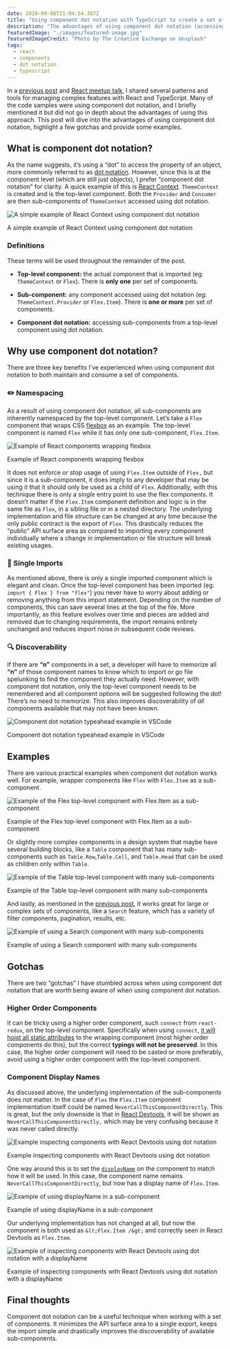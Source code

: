 ```yaml
---
date: 2018-09-08T21:04:54.387Z
title: "Using component dot notation with TypeScript to create a set of components"
description: "The advantages of using component dot notation (accessing sub-components from a top-level component), a few gotchas and some examples."
featuredImage: "./images/featured-image.jpg"
featuredImageCredit: "Photo by The Creative Exchange on Unsplash"
tags:
  - react
  - components
  - dot notation
  - typescript
---
```


In a [previous post](https://democratizeopportunity.com/building-the-next-generation-of-search-at-handshake-67b69ffacecb) and [React meetup talk](https://www.meetup.com/ReactJS-San-Francisco/events/243663563/), I shared several patterns and tools for managing complex features with React and TypeScript. Many of the code samples were using component dot notation, and I briefly mentioned it but did not go in depth about the advantages of using this approach. This post will dive into the advantages of using component dot notation, highlight a few gotchas and provide some examples.

## What is component dot notation?

As the name suggests, it’s using a “dot” to access the property of an object, more commonly referred to as [dot notation](https://developer.mozilla.org/en-US/docs/Web/JavaScript/Reference/Operators/Property_accessors#Dot_notation). However, since this is at the component level (which are still just objects), I prefer “component dot notation” for clarity. A quick example of this is [React Context](https://reactjs.org/docs/context.html). `ThemeContext` is created and is the top-level component. Both the `Provider` and `Consumer` are then sub-components of `ThemeContext` accessed using dot notation.

![A simple example of React Context using component dot notation](./images/react-context-dot-notation.png)

<span class="image-caption">
A simple example of React Context using component dot notation
</span>

### Definitions

These terms will be used throughout the remainder of the post.

* **Top-level component:** the actual component that is imported (eg: `ThemeContext` or `Flex`). There is **only one** per set of components.

* **Sub-component:** any component accessed using dot notation (eg: `ThemeContext.Provider` or `Flex.Item`). There is **one or more** per set of components.

* **Component dot notation:** accessing sub-components from a top-level component using dot notation.

## Why use component dot notation?

There are three key benefits I’ve experienced when using component dot notation to both maintain and consume a set of components.

### ✏️ Namespacing

As a result of using component dot notation, all sub-components are inherently namespaced by the top-level component. Let’s take a `Flex` component that wraps CSS [flexbox](https://developer.mozilla.org/en-US/docs/Learn/CSS/CSS_layout/Flexbox) as an example. The top-level component is named `Flex` while it has only one sub-component, `Flex.Item`.

![Example of React components wrapping flexbox](./images/flex-dot-notation.png)

<span class="image-caption">
Example of React components wrapping flexbox
</span>

It does not enforce or stop usage of using `Flex.Item` outside of `Flex,` but since it is a sub-component, it does imply to any developer that may be using it that it should only be used as a child of `Flex`. Additionally, with this technique there is only a *single* entry point to use the flex components. It doesn’t matter if the `Flex.Item` component definition and logic is in the same file as `Flex`, in a sibling file or in a nested directory. The underlying implementation and file structure can be changed at any time because the only public contract is the export of `Flex`. This drastically reduces the “public” API surface area as compared to importing every component individually where a change in implementation or file structure will break existing usages.

### 🚢 Single Imports

As mentioned above, there is only a single imported component which is elegant and clean. Once the top-level component has been imported (eg: `import { Flex } from "flex"`) you never have to worry about adding or removing anything from this import statement. Depending on the number of components, this can save several lines at the top of the file. More importantly, as this feature evolves over time and pieces are added and removed due to changing requirements, the import remains entirely unchanged and reduces import noise in subsequent code reviews.

### 🔍 Discoverability

If there are **“n”** components in a set, a developer will have to memorize all **“n”** of those component names to know which to import or go file spelunking to find the component they actually need. However, with component dot notation, only the top-level component needs to be remembered and all component options will be suggested following the dot! There’s no need to memorize. This also improves discoverability of *all* components available that may not have been known.

![Component dot notation typeahead example in VSCode](./images/vscode-typeahead.png)

<span class="image-caption">
Component dot notation typeahead example in VSCode
</span>

## Examples

There are various practical examples when component dot notation works well. For example, wrapper components like `Flex` with `Flex.Item` as a sub-component.

![Example of the Flex top-level component with Flex.Item as a sub-component](./images/flex-top-level-component.png)

<span class="image-caption">
Example of the Flex top-level component with Flex.Item as a sub-component
</span>

Or slightly more complex components in a design system that maybe have several building blocks, like a `Table` component that has many sub-components such as `Table.Row`,`Table.Cell`, and `Table.Head` that can be used as children only within `Table`.

![Example of the Table top-level component with many sub-components](./images/table-top-level-component.png)

<span class="image-caption">
Example of the Table top-level component with many sub-components
</span>

And lastly, as mentioned in the [previous post](https://democratizeopportunity.com/building-the-next-generation-of-search-at-handshake-67b69ffacecb), it works great for large or complex sets of components, like a `Search` feature, which has a variety of filter components, pagination, results, etc.

![Example of using a Search component with many sub-components](./images/using-search-component.png)

<span class="image-caption">
Example of using a Search component with many sub-components
</span>

## Gotchas

There are two “gotchas” I have stumbled across when using component dot notation that are worth being aware of when using component dot notation.

### Higher Order Components

It can be tricky using a higher order component, such `connect` from `react-redux`, on the top-level component. Specifically when using `connect`, [it will hoist all static attributes](https://github.com/reduxjs/react-redux/blob/fda9a015b6377cc59d0c0f1ec819057a099c1165/src/components/connectAdvanced.js#L299) to the wrapping component (most higher order components do this), but the correct **typings will not be preserved**. In this case, the higher order component will need to be casted or more preferably, avoid using a higher order component with the top-level component.

### Component Display Names

As discussed above, the underlying implementation of the sub-components does not matter. In the case of `Flex` the `Flex.Item` component implementation itself could be named `NeverCallThisComponentDirectly`. This is great, but the only downside is that in [React Devtools](https://github.com/facebook/react-devtools), it will be shown as `NeverCallThisComponentDirectly,` which may be very confusing because it was never called directly.

![Example inspecting components with React Devtools using dot notation](./images/devtools-inspecting.png)

<span class="image-caption">
Example inspecting components with React Devtools using dot notation
</span>

One way around this is to set the [`displayName`](https://reactjs.org/docs/react-component.html#displayname) on the component to match how it will be used. In this case, the component name remains `NeverCallThisComponentDirectly`, but now has a display name of `Flex.Item`.

![Example of using displayName in a sub-component](./images/display-name-example.png)

<span class="image-caption">
Example of using displayName in a sub-component
</span>

Our underlying implementation has not changed at all, but now the component is both used as `&lt;Flex.Item /&gt;` and correctly seen in React Devtools as `Flex.Item`.

![Example of inspecting components with React Devtools using dot notation with a displayName](./images/inspecting-with-display-name.png)

<span class="image-caption">
Example of inspecting components with React Devtools using dot notation with a displayName
</span>

## Final thoughts

Component dot notation can be a useful technique when working with a set of components. It minimizes the API surface area to a single export, keeps the import simple and drastically improves the discoverability of available sub-components.